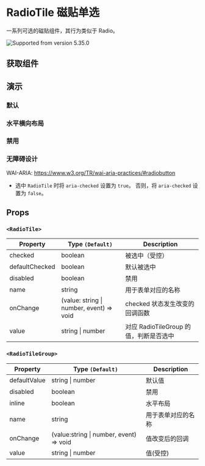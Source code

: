 # RadioTile 磁贴单选

一系列可选的磁贴组件，其行为类似于 Radio。

![Supported from version 5.35.0](https://img.shields.io/badge/version->=5.35.0-blue)

## 获取组件

<!--{include:(components/radio-tile/fragments/import.md)}-->

## 演示

### 默认

<!--{include:`basic.md`}-->

### 水平横向布局

<!--{include:`inline.md`}-->

### 禁用

<!--{include:`disabled.md`}-->

### 无障碍设计

WAI-ARIA: https://www.w3.org/TR/wai-aria-practices/#radiobutton

- 选中 `RadioTile` 时将 `aria-checked` 设置为 `true`。 否则，将 `aria-checked` 设置为 `false`。

## Props

### `<RadioTile>`

| Property       | Type `(Default)`                             | Description                            |
| -------------- | -------------------------------------------- | -------------------------------------- |
| checked        | boolean                                      | 被选中（受控）                         |
| defaultChecked | boolean                                      | 默认被选中                             |
| disabled       | boolean                                      | 禁用                                   |
| name           | string                                       | 用于表单对应的名称                     |
| onChange       | (value: string &#124; number, event) => void | checked 状态发生改变的回调函数         |
| value          | string &#124; number                         | 对应 RadioTileGroup 的值，判断是否选中 |

### `<RadioTileGroup>`

| Property     | Type `(Default)`                            | Description        |
| ------------ | ------------------------------------------- | ------------------ |
| defaultValue | string &#124; number                        | 默认值             |
| disabled     | boolean                                     | 禁用               |
| inline       | boolean                                     | 水平布局           |
| name         | string                                      | 用于表单对应的名称 |
| onChange     | (value:string &#124; number, event) => void | 值改变后的回调     |
| value        | string &#124; number                        | 值(受控)           |
